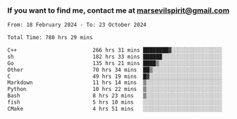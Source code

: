 ### If you want to find me, contact me at marsevilspirit@gmail.com

<!--
**marsevilspirit/marsevilspirit** is a ✨ _special_ ✨ repository because its `README.md` (this file) appears on your GitHub profile.

Here are some ideas to get you started:

- 🔭 I’m currently working on ...
- 🌱 I’m currently learning ...
- 👯 I’m looking to collaborate on ...
- 🤔 I’m looking for help with ...
- 💬 Ask me about ...
- 📫 How to reach me: ...
- 😄 Pronouns: ...
- ⚡ Fun fact: ...
-->
<!--START_SECTION:waka-->

```txt
From: 18 February 2024 - To: 23 October 2024

Total Time: 780 hrs 29 mins

C++                        266 hrs 31 mins ████████▓░░░░░░░░░░░░░░░░   34.15 %
sh                         182 hrs 33 mins ██████░░░░░░░░░░░░░░░░░░░   23.39 %
Go                         135 hrs 21 mins ████▒░░░░░░░░░░░░░░░░░░░░   17.34 %
Other                      70 hrs 34 mins  ██▒░░░░░░░░░░░░░░░░░░░░░░   09.04 %
C                          49 hrs 19 mins  █▓░░░░░░░░░░░░░░░░░░░░░░░   06.32 %
Markdown                   11 hrs 14 mins  ▒░░░░░░░░░░░░░░░░░░░░░░░░   01.44 %
Python                     10 hrs 22 mins  ▒░░░░░░░░░░░░░░░░░░░░░░░░   01.33 %
Bash                       8 hrs 23 mins   ▒░░░░░░░░░░░░░░░░░░░░░░░░   01.07 %
fish                       5 hrs 10 mins   ░░░░░░░░░░░░░░░░░░░░░░░░░   00.66 %
CMake                      4 hrs 51 mins   ░░░░░░░░░░░░░░░░░░░░░░░░░   00.62 %
```

<!--END_SECTION:waka-->
